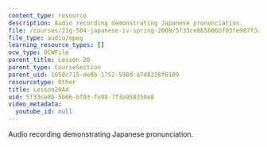 ```yaml
---
content_type: resource
description: Audio recording demonstrating Japanese pronunciation.
file: /courses/21g-504-japanese-iv-spring-2009/5f33ce8b5b06bf03fe987f3a958350e8_Lesson20A4.mp3
file_type: audio/mpeg
learning_resource_types: []
ocw_type: OCWFile
parent_title: Lesson 20
parent_type: CourseSection
parent_uid: 1658c715-de8b-1752-598d-a7d8228f0109
resourcetype: Other
title: Lesson20A4
uid: 5f33ce8b-5b06-bf03-fe98-7f3a958350e8
video_metadata:
  youtube_id: null
---
```

Audio recording demonstrating Japanese pronunciation.